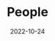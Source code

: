 ---
title: People
date: 2022-10-24

type: landing

sections:
  - block: markdown
    content:
      title: 
      subtitle: 
      text:
    design:
      columns: '1'
      background:
        image: 
          filename: "group_picture.jpg"
          filters:
            brightness: 1
          parallax: false
          position: center
          size: cover
          text_color_light: true
      spacing:
        padding: ['10px', '0', '10px', '0']
      css_class: people-banner

  - block: people
    content:
      title: Current members 
      # Choose which groups/teams of users to display.
      #   Edit `user_groups` in each user's profile to add them to one or more of these groups.
      user_groups:
          - Current members
      sort_by: Params.last_name
      sort_ascending: true
    design:
      show_interests: false
      show_role: true
      show_social: true
      show_organizations: false
      spacing:
        padding: ['20px', '0', '100px', '0']

  - block: people
    content:
      title: Alumni
      # Choose which groups/teams of users to display.
      #   Edit `user_groups` in each user's profile to add them to one or more of these groups.
      user_groups:
          - Alumni
      sort_by: Params.weight
      sort_ascending: false
    design:
      show_interests: false
      show_role: true
      show_social: true
      show_organizations: false
      spacing:
        padding: ['20px', '0', '100px', '0']
---